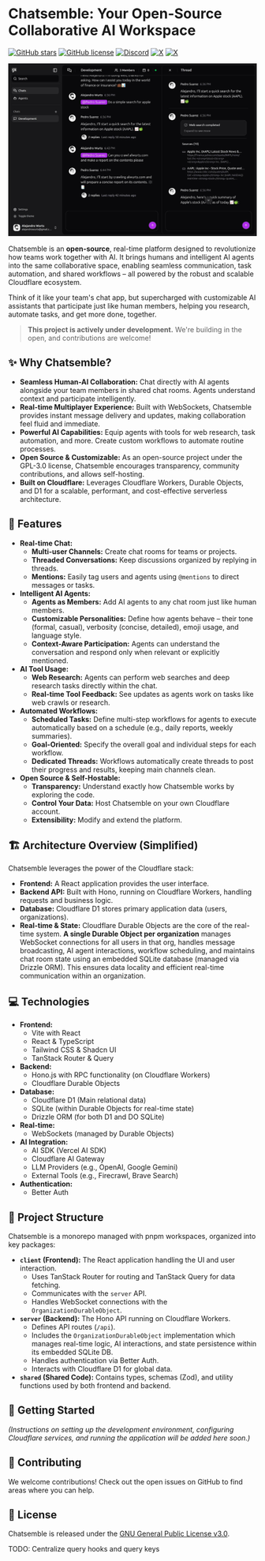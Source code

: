# Chatsemble: Your Open-Source Collaborative AI Workspace

[![GitHub stars](https://img.shields.io/github/stars/alwurts/chatsemble?style=social)](https://github.com/Alwurts/Chatsemble)
[![GitHub license](https://img.shields.io/github/license/alwurts/chatsemble?label=license)](https://github.com/Alwurts/Chatsemble/blob/main/LICENSE)
[![Discord](https://img.shields.io/discord/1348769747709329540?label=discord&logo=discord&logoColor=white)](https://discord.gg/46tMZeVjzS)
[![X](https://img.shields.io/twitter/url?url=https%3A%2F%2Fx.com%2Fchatsemble&label=Chatsemble
)](https://x.com/chatsemble)
[![X](https://img.shields.io/twitter/url?url=https%3A%2F%2Fx.com%2FAlwurts&label=Alwurts
)](https://x.com/Alwurts)

![hero](/public/chatsemble-app.jpg)

Chatsemble is an **open-source**, real-time platform designed to revolutionize how teams work together with AI. It brings humans and intelligent AI agents into the same collaborative space, enabling seamless communication, task automation, and shared workflows – all powered by the robust and scalable Cloudflare ecosystem.

Think of it like your team's chat app, but supercharged with customizable AI assistants that participate just like human members, helping you research, automate tasks, and get more done, together.

> **This project is actively under development.** We're building in the open, and contributions are welcome!

## ✨ Why Chatsemble?

* **Seamless Human-AI Collaboration:** Chat directly with AI agents alongside your team members in shared chat rooms. Agents understand context and participate intelligently.
* **Real-time Multiplayer Experience:** Built with WebSockets, Chatsemble provides instant message delivery and updates, making collaboration feel fluid and immediate.
* **Powerful AI Capabilities:** Equip agents with tools for web research, task automation, and more. Create custom workflows to automate routine processes.
* **Open Source & Customizable:** As an open-source project under the GPL-3.0 license, Chatsemble encourages transparency, community contributions, and allows self-hosting.
* **Built on Cloudflare:** Leverages Cloudflare Workers, Durable Objects, and D1 for a scalable, performant, and cost-effective serverless architecture.

## 🚀 Features

* **Real-time Chat:**
  * **Multi-user Channels:** Create chat rooms for teams or projects.
  * **Threaded Conversations:** Keep discussions organized by replying in threads.
  * **Mentions:** Easily tag users and agents using `@mentions` to direct messages or tasks.
* **Intelligent AI Agents:**
  * **Agents as Members:** Add AI agents to any chat room just like human members.
  * **Customizable Personalities:** Define how agents behave – their tone (formal, casual), verbosity (concise, detailed), emoji usage, and language style.
  * **Context-Aware Participation:** Agents can understand the conversation and respond only when relevant or explicitly mentioned.
* **AI Tool Usage:**
  * **Web Research:** Agents can perform web searches and deep research tasks directly within the chat.
  * **Real-time Tool Feedback:** See updates as agents work on tasks like web crawls or research.
* **Automated Workflows:**
  * **Scheduled Tasks:** Define multi-step workflows for agents to execute automatically based on a schedule (e.g., daily reports, weekly summaries).
  * **Goal-Oriented:** Specify the overall goal and individual steps for each workflow.
  * **Dedicated Threads:** Workflows automatically create threads to post their progress and results, keeping main channels clean.
* **Open Source & Self-Hostable:**
  * **Transparency:** Understand exactly how Chatsemble works by exploring the code.
  * **Control Your Data:** Host Chatsemble on your own Cloudflare account.
  * **Extensibility:** Modify and extend the platform.

## 🏗️ Architecture Overview (Simplified)

Chatsemble leverages the power of the Cloudflare stack:

* **Frontend:** A React application provides the user interface.
* **Backend API:** Built with Hono, running on Cloudflare Workers, handling requests and business logic.
* **Database:** Cloudflare D1 stores primary application data (users, organizations).
* **Real-time & State:** Cloudflare Durable Objects are the core of the real-time system. **A single Durable Object per organization** manages WebSocket connections for all users in that org, handles message broadcasting, AI agent interactions, workflow scheduling, and maintains chat room state using an embedded SQLite database (managed via Drizzle ORM). This ensures data locality and efficient real-time communication within an organization.

## 💻 Technologies

* **Frontend:**
  * Vite with React
  * React & TypeScript
  * Tailwind CSS & Shadcn UI
  * TanStack Router & Query
* **Backend:**
  * Hono.js with RPC functionality (on Cloudflare Workers)
  * Cloudflare Durable Objects
* **Database:**
  * Cloudflare D1 (Main relational data)
  * SQLite (within Durable Objects for real-time state)
  * Drizzle ORM (for both D1 and DO SQLite)
* **Real-time:**
  * WebSockets (managed by Durable Objects)
* **AI Integration:**
  * AI SDK (Vercel AI SDK)
  * Cloudflare AI Gateway
  * LLM Providers (e.g., OpenAI, Google Gemini)
  * External Tools (e.g., Firecrawl, Brave Search)
* **Authentication:**
  * Better Auth

## 📁 Project Structure

Chatsemble is a monorepo managed with pnpm workspaces, organized into key packages:

* **`client` (Frontend):** The React application handling the UI and user interaction.
  * Uses TanStack Router for routing and TanStack Query for data fetching.
  * Communicates with the `server` API.
  * Handles WebSocket connections with the `OrganizationDurableObject`.
* **`server` (Backend):** The Hono API running on Cloudflare Workers.
  * Defines API routes (`/api`).
  * Includes the `OrganizationDurableObject` implementation which manages real-time logic, AI interactions, and state persistence within its embedded SQLite DB.
  * Handles authentication via Better Auth.
  * Interacts with Cloudflare D1 for global data.
* **`shared` (Shared Code):** Contains types, schemas (Zod), and utility functions used by both frontend and backend.

## 🚀 Getting Started

*(Instructions on setting up the development environment, configuring Cloudflare services, and running the application will be added here soon.)*

## 🤝 Contributing

We welcome contributions! Check out the open issues on GitHub to find areas where you can help.

## 📄 License

Chatsemble is released under the [GNU General Public License v3.0](LICENSE).

TODO: Centralize query hooks and query keys
